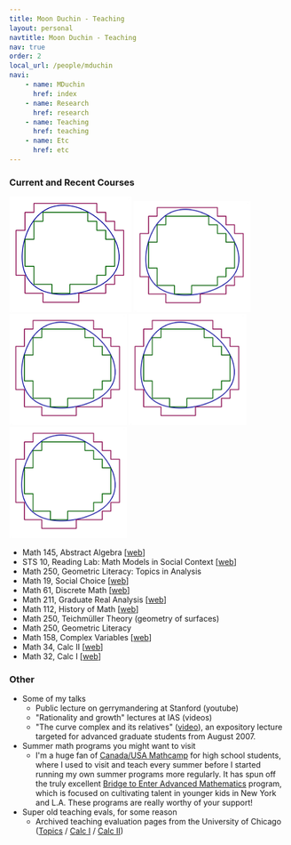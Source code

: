```yaml
---
title: Moon Duchin - Teaching
layout: personal
navtitle: Moon Duchin - Teaching
nav: true
order: 2
local_url: /people/mduchin
navi:
    - name: MDuchin
      href: index
    - name: Research
      href: research
    - name: Teaching
      href: teaching
    - name: Etc
      href: etc
---
```


### Current and Recent Courses

![test image](courses/math211/jordan.png)
<img src="courses/math211/jordan.png" height="200"  />
<img src="courses/math211/jordan.png" height="200"/>
<img src="courses/math211/jordan.png" height="200">
<img src="courses/math211/jordan.png" height=200  />




* Math 145, Abstract Algebra [[web](https://sites.tufts.edu/algebra/)]
* STS 10, Reading Lab: Math Models in Social Context [[web](http://sites.tufts.edu/models/)]
* Math 250, Geometric Literacy: Topics in Analysis
* Math 19, Social Choice [[web](http://sites.tufts.edu/socialchoice/)]
* Math 61, Discrete Math [[web](http://sites.tufts.edu/discretemath/)]
* Math 211, Graduate Real Analysis [[web](courses/math211)]
* Math 112, History of Math [[web](http://sites.tufts.edu/histmath/)]
* Math 250, Teichmüller Theory (geometry of surfaces)
* Math 250, Geometric Literacy
* Math 158, Complex Variables [[web](courses/math158/)]
* Math 34, Calc II [[web](courses/math34/)]
* Math 32, Calc I [[web](courses/math11/)]


### Other
* Some of my talks
	* Public lecture on gerrymandering at Stanford (youtube)
	* "Rationality and growth" lectures at IAS (videos)
	* "The curve complex and its relatives" ([video](http://www.msri.org/web/msri/online-videos/-/video/showStream/12504/popup)), an expository lecture targeted for advanced graduate students from August 2007.
* Summer math programs you might want to visit
	* I'm a huge fan of [Canada/USA Mathcamp](http://www.mathcamp.org/) for high school students, where I used to visit and teach every summer before I started running my own summer programs more regularly.  It has spun off the truly excellent 
[Bridge to Enter Advanced Mathematics](http://beamath.org/) program, which is focused on cultivating talent in younger
kids in New York and L.A.  These programs are really worthy of your support!
* Super old teaching evals, for some reason
	* Archived teaching evaluation pages from the University of Chicago ([Topics](https://web.archive.org/web/20060710002701/http://www.math.uchicago.edu/~mduchin/evals/112.htm) / [Calc I](https://web.archive.org/web/20060715195655/http://www.math.uchicago.edu/~mduchin/evals/151.htm) / [Calc II](https://web.archive.org/web/20060703164626/http://www.math.uchicago.edu/~mduchin/evals/152.htm))

